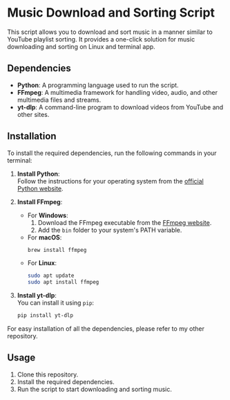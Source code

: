 # Music Download and Sorting Script

This script allows you to download and sort music in a manner similar to YouTube playlist sorting. It provides a one-click solution for music downloading and sorting on Linux and terminal app.

## Dependencies

- **Python**: A programming language used to run the script.
- **FFmpeg**: A multimedia framework for handling video, audio, and other multimedia files and streams.
- **yt-dlp**: A command-line program to download videos from YouTube and other sites.

## Installation

To install the required dependencies, run the following commands in your terminal:

1. **Install Python**:  
   Follow the instructions for your operating system from the [official Python website](https://www.python.org/downloads/).

2. **Install FFmpeg**:  
   - For **Windows**:
     1. Download the FFmpeg executable from the [FFmpeg website](https://ffmpeg.org/download.html).
     2. Add the `bin` folder to your system's PATH variable.
   - For **macOS**:
     ```bash
     brew install ffmpeg
     ```
   - For **Linux**:
     ```bash
     sudo apt update
     sudo apt install ffmpeg
     ```

3. **Install yt-dlp**:  
   You can install it using `pip`:
   ```bash
   pip install yt-dlp
   ```

For easy installation of all the dependencies, please refer to my other repository.

## Usage

1. Clone this repository.
2. Install the required dependencies.
3. Run the script to start downloading and sorting music.
